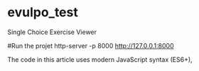 # evulpo_test
Single Choice Exercise Viewer

#Run the projet 
http-server -p 8000 
http://127.0.0.1:8000

The code in this article uses modern JavaScript syntax (ES6+),

